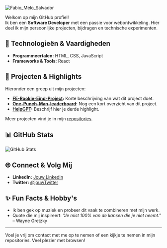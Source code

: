 ![Fabio_Melo_Salvador](https://github.com/user-attachments/assets/a8180716-d034-4f51-9e17-4137b45ffba2)

Welkom op mijn GitHub profiel!  
Ik ben een **Software Developer** met een passie voor webontwikkeling. Hier deel ik mijn persoonlijke projecten, bijdragen en technische experimenten.

## 🔧 Technologieën & Vaardigheden

- **Programmeertalen:** HTML, CSS, JavaScript
- **Frameworks & Tools:** React

## 🚀 Projecten & Highlights

Hieronder een greep uit mijn projecten:

- **[FE-Rookie-Eind-Project](https://github.com/Danielo923/FE-Rookie-Eind-Project):** Korte beschrijving van wat dit project doet.
- **[One-Punch-Man-leaderboard](https://github.com/Danielo923/One-Punch-Man-leaderboard):** Nog een kort overzicht van dit project.
- **[HelpGPT]([link-naar-repository](https://github.com/Danielo923/HelpGPT)):** Beschrijf hier je derde highlight.

Meer projecten vind je in mijn [repositories](https://github.com/Danielo923?tab=repositories).

## 📊 GitHub Stats

![GitHub Stats](https://github-readme-stats.vercel.app/api?username=Danielo923&show_icons=true&border_color=FF0000&bg_color=000000&title_color=FF0000&text_color=FF0000&icon_color=FF0000)



## 🌐 Connect & Volg Mij

- **LinkedIn:** [Jouw LinkedIn](https://www.linkedin.com/in/jouw-profiel)
- **Twitter:** [@jouwTwitter](https://twitter.com/jouwTwitter)

## ✨ Fun Facts & Hobby's

- Ik ben gek op muziek en probeer dit vaak te combineren met mijn werk.
- Quote die mij inspireert: *"Je mist 100% van de kansen die je niet neemt."* – Wayne Gretzky

---

Voel je vrij om contact met me op te nemen of een kijkje te nemen in mijn repositories. Veel plezier met browsen!
